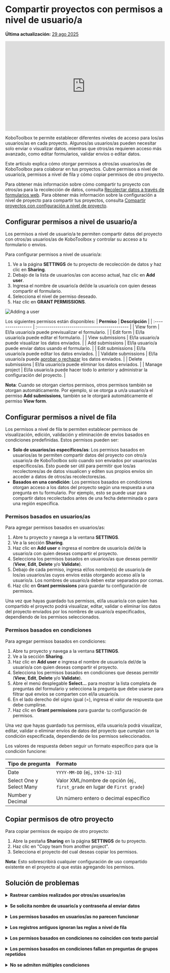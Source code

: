 # Compartir proyectos con permisos a nivel de usuario/a
**Última actualización:** <a href="https://github.com/kobotoolbox/docs/blob/2d936225c821d33163324c6fe6093fa30da3c5fa/source/managing_permissions.md" class="reference">29 ago 2025</a>

<iframe src="https://www.youtube.com/embed/WnCNuxgaMoQ?si=bktZdlug2uBKUyzq" style="width: 100%; aspect-ratio: 16 / 9; height: auto; border: 0;" title="YouTube video player" frameborder="0" allow="accelerometer; autoplay; clipboard-write; encrypted-media; gyroscope; picture-in-picture; web-share" allowfullscreen></iframe>

KoboToolbox te permite establecer diferentes niveles de acceso para los/as usuarios/as en cada proyecto. Algunos/as usuarios/as pueden necesitar solo enviar o visualizar datos, mientras que otros/as requieren acceso más avanzado, como editar formularios, validar envíos o editar datos.

Este artículo explica cómo otorgar permisos a otros/as usuarios/as de KoboToolbox para colaborar en tus proyectos. Cubre permisos a nivel de usuario/a, permisos a nivel de fila y cómo copiar permisos de otro proyecto.

<p class="note">
Para obtener más información sobre cómo compartir tu proyecto con otros/as para la recolección de datos, consulta <a href="https://support.kobotoolbox.org/data_through_webforms.html">Recolectar datos a través de formularios web</a>. Para obtener más información sobre la configuración a nivel de proyecto para compartir tus proyectos, consulta <a href="https://support.kobotoolbox.org/project_sharing_settings.html">Compartir proyectos con configuración a nivel de proyecto</a>.
</p>

## Configurar permisos a nivel de usuario/a

Los permisos a nivel de usuario/a te permiten compartir datos del proyecto con otros/as usuarios/as de KoboToolbox y controlar su acceso a tu formulario o envíos.

Para configurar permisos a nivel de usuario/a:
1. Ve a la página **SETTINGS** de tu proyecto de recolección de datos y haz clic en **Sharing**.
2. Debajo de la lista de usuarios/as con acceso actual, haz clic en **Add user**.
3. Ingresa el nombre de usuario/a del/de la usuario/a con quien deseas compartir el formulario.
4. Selecciona el nivel de permiso deseado.
5. Haz clic en **GRANT PERMISSIONS**.

![Adding a user](images/managing_permissions/add_user.png)

Los siguientes permisos están disponibles:
| **Permiso**    | **Descripción**                                |
| :----------------- | :--------------------------------------------- |
| View form               | El/la usuario/a puede previsualizar el formulario.                                  |
| Edit form      | El/la usuario/a puede editar el formulario.                                  |
| View submissions           | El/la usuario/a puede visualizar los datos enviados.           |
| Add submissions           | El/la usuario/a puede enviar datos usando el formulario.         |
| Edit submissions         | El/la usuario/a puede editar los datos enviados.           |
| Validate submissions | El/la usuario/a puede [aprobar o rechazar](https://support.kobotoolbox.org/record_validation.html) los datos enviados. |
| Delete submissions         | El/la usuario/a puede eliminar los datos enviados.        |
| Manage project      | El/la usuario/a puede hacer todo lo anterior y administrar la configuración del proyecto.                  |

<p class="note">
<strong>Nota</strong>: Cuando se otorgan ciertos permisos, otros permisos también se otorgan automáticamente. Por ejemplo, si se otorga a un/a usuario/a el permiso <strong>Add submissions</strong>, también se le otorgará automáticamente el permiso <strong>View form</strong>.
</p>

## Configurar permisos a nivel de fila

Los permisos a nivel de fila te permiten establecer permisos de visualización, edición, validación y eliminación de envíos basados en condiciones predefinidas. Estos permisos pueden ser:

- **Solo de usuarios/as específicos/as**: Los permisos basados en usuarios/as te permiten compartir datos del proyecto con otro/a usuario/a de KoboToolbox solo cuando son enviados por usuarios/as específicos/as. Esto puede ser útil para permitir que los/as recolectores/as de datos visualicen y editen sus propios envíos sin acceder a datos de otros/as recolectores/as.
- **Basados en una condición**: Los permisos basados en condiciones otorgan acceso a los datos del proyecto según una respuesta a una pregunta en tu formulario. Por ejemplo, esto se puede usar para compartir datos recolectados antes de una fecha determinada o para una región específica.

### Permisos basados en usuarios/as

Para agregar permisos basados en usuarios/as:

1. Abre tu proyecto y navega a la ventana **SETTINGS**.
2. Ve a la sección **Sharing**.
3. Haz clic en **Add user** e ingresa el nombre de usuario/a del/de la usuario/a con quien deseas compartir el proyecto.
4. Selecciona los permisos basados en usuarios/as que deseas permitir (**View**, **Edit**, **Delete** y/o **Validate**).
5. Debajo de cada permiso, ingresa el/los nombre(s) de usuario/a de los/as usuarios/as cuyos envíos estás otorgando acceso al/a la usuario/a. Los nombres de usuario/a deben estar separados por comas.
6. Haz clic en **Grant permissions** para guardar tu configuración de permisos.

Una vez que hayas guardado tus permisos, el/la usuario/a con quien has compartido el proyecto podrá visualizar, editar, validar o eliminar los datos del proyecto enviados por los nombres de usuario/a especificados, dependiendo de los permisos seleccionados.

### Permisos basados en condiciones

Para agregar permisos basados en condiciones:

1. Abre tu proyecto y navega a la ventana **SETTINGS**.
2. Ve a la sección **Sharing**.
3. Haz clic en **Add user** e ingresa el nombre de usuario/a del/de la usuario/a con quien deseas compartir el proyecto.
4. Selecciona los permisos basados en condiciones que deseas permitir (**View**, **Edit**, **Delete** y/o **Validate**).
5. Abre el menú desplegable **Select…** para mostrar la lista completa de preguntas del formulario y selecciona la pregunta que debe usarse para filtrar qué envíos se comparten con el/la usuario/a.
6. En el lado derecho del signo igual (=), ingresa el valor de respuesta que debe cumplirse.
7. Haz clic en **Grant permissions** para guardar tu configuración de permisos.
   
Una vez que hayas guardado tus permisos, el/la usuario/a podrá visualizar, editar, validar o eliminar envíos de datos del proyecto que cumplan con la condición especificada, dependiendo de los permisos seleccionados.

Los valores de respuesta deben seguir un formato específico para que la condición funcione:

| **Tipo de pregunta**    | **Formato**                                |
| :----------------- | :--------------------------------------------- |
| Date               | <code>YYYY-MM-DD</code> (ej., <code>1974-12-31</code>)                                  |
| Select One y Select Many      | Valor XML/nombre de opción (ej., <code>first_grade</code> en lugar de <code>First grade</code>)                                   |
| Number y Decimal           | Un número entero o decimal específico            |

## Copiar permisos de otro proyecto

Para copiar permisos de equipo de otro proyecto:

1. Abre la pestaña **Sharing** en la página **SETTINGS** de tu proyecto.
2. Haz clic en "Copy team from another project".
3. Selecciona el proyecto del cual deseas copiar los permisos.

<p class="note">
<strong>Nota</strong>: Esto sobrescribirá cualquier configuración de uso compartido existente en el proyecto al que estás agregando los permisos.
</p>

## Solución de problemas

<details>
<summary><strong>Rastrear cambios realizados por otros/as usuarios/as</strong></summary>
KoboToolbox mantiene <a href="https://support.kobotoolbox.org/activity_logs.html">Registros de actividad</a> que muestran una línea de tiempo completa de las acciones de la cuenta y del proyecto. Los <strong>Registros de historial del proyecto</strong> registran cada modificación dentro de un proyecto—cargas, ediciones, eliminaciones y envíos—para que puedas rastrear cambios, asignar responsabilidad e identificar cuándo comenzaron los problemas.
</details>
<br>
<details>
<summary><strong>Se solicita nombre de usuario/a y contraseña al enviar datos</strong></summary>
Si aparece una ventana emergente de inicio de sesión cuando intentas enviar, el proyecto está configurado para <a href="https://support.kobotoolbox.org/project_sharing_settings.html">requerir autenticación</a> para la recolección de datos. En este caso, puedes enviar datos solo si tu cuenta tiene el permiso Add submissions. Ingresa tu nombre de usuario/a y contraseña de KoboToolbox para continuar.
</details>
<br>
<details>
<summary><strong>Los permisos basados en usuarios/as no parecen funcionar</strong></summary>
Los permisos basados en usuarios/as se aplican solo cuando <a href="https://support.kobotoolbox.org/project_sharing_settings.html">se requiere autenticación</a> y cada envío lleva un nombre de usuario/a. Abre la ventana <strong>FORMULARIO</strong> del proyecto y desactiva "Allow submissions to this form without a username and password" en <strong>Collect data</strong>.
</details>
<br>
<details>
<summary><strong>Los registros antiguos ignoran las reglas a nivel de fila</strong></summary>
Los envíos realizados antes de que <a href="https://support.kobotoolbox.org/project_sharing_settings.html">se requiriera autenticación</a> pueden no tener un nombre de usuario/a adjunto, por lo que las reglas basadas en usuarios/as no pueden filtrarlos.
</details>
<br>
<details>
<summary><strong>Los permisos basados en condiciones no coinciden con texto parcial</strong></summary>
El filtro debe incluir el valor de respuesta exacto. Por ejemplo, filtrar por <code>developer</code> no coincidirá con <code>software_developer</code>. Escribe el valor completo que esperas, o ajusta tu formulario para que se capture el valor exacto.
</details>
<br>
<details>
<summary><strong>Los permisos basados en condiciones fallan en preguntas de grupos repetidos</strong></summary>
Los filtros no pueden buscar dentro de un grupo repetido porque un envío puede contener varias respuestas diferentes. Si necesitas esto, consulta la publicación del Foro de la comunidad <a href="https://community.kobotoolbox.org/t/condition-based-permissions-from-a-repeat-group-value/59449">Permisos basados en condiciones usando un valor de grupo repetido</a> para una solución alternativa con hojas de cálculo.
</details>
<br>
<details>
<summary><strong>No se admiten múltiples condiciones</strong></summary>
Los permisos basados en condiciones aceptan solo una condición. Si necesitas establecer permisos basados en múltiples condiciones, considera crear un cálculo basado en condiciones en tu formulario que produzca un solo valor para filtrar.
</details>